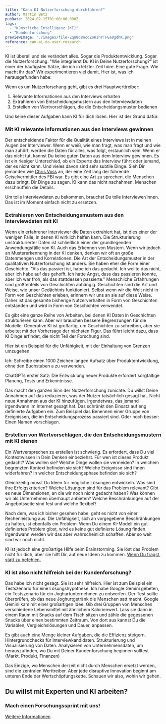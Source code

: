 ```yaml
---
title: "Kann KI Nutzerforschung durchführen?"
author: Martin Betz
pubDate: 2024-02-15T01:00:00.000Z
tags:
  - "Künstliche Intelligenz (KI)"
  - "Kundenforschung"
previewImage: "./images/file-Zqn8d8ncdZoHIhYTFGa0gdhK.png"
reference: can-ai-do-user-research
---
```


KI ist überall und sie verändert alles. Sogar die Produktentwicklung. Sogar die Nutzerforschung. "Wie integrierst Du KI in Deine Nutzerforschung?" ist einer der häufigsten Sätze, die ich in letzter Zeit höre. Eine gute Frage. Wie macht ihr das? Wir experimentieren viel damit. Hier ist, was ich herausgefunden habe:

Wenn es um Nutzerforschung geht, gibt es drei Hauptwerttreiber:

1. Relevante Informationen aus den Interviews erhalten
2. Extrahieren von Entscheidungsmustern aus den Interviewdaten
3. Erstellen von Wertvorschlägen, die die Entscheidungsmuster bedienen

Und keine dieser Aufgaben kann KI für dich lösen. Hier ist der Grund dafür:

### Mit KI relevante Informationen aus den Interviews gewinnen

Der entscheidende Faktor für die Qualität eines Interviews ist in meinen Augen der Interviewer. Wenn er weiß, wie man fragt, was man fragt und wie man zuhört, werden die Daten für alles, was folgt, erstaunlich sein. Wenn er das nicht tut, kannst Du keine guten Daten aus dem Interview gewinnen. Es ist ein riesiger Unterschied, ob ein Experte das Interview führt oder jemand, der es nicht kann. Und vieles davon sind sehr subtile Dinge. Sieh Dir jemanden wie [Chris Voss](https://youtu.be/q8CHXefn7B4?si=GJEv4ZA8p1eWHXrn) an, der eine Zeit lang der führende Geiselvermittler des FBI war. Es gibt eine Art zu sprechen, die Menschen dazu bringt, Dir Dinge zu sagen. KI kann das nicht nachahmen. Menschen erschnüffeln die Details.

Um tolle Interviewdaten zu bekommen, brauchst Du tolle Interviewer/innen. Das ist im Moment einfach nicht zu ersetzen.

### Extrahieren von Entscheidungsmustern aus den Interviewdaten mit KI

Wenn ein erfahrener Interviewer die Daten extrahiert hat, ist dies einer der wenigen Fälle, in denen KI wirklich helfen kann. Die Strukturierung unstrukturierter Daten ist schließlich einer der grundlegenden Anwendungsfälle von KI. Auch das Erkennen von Mustern. Wenn wir jedoch an Mustererkennung in der KI denken, denken wir oft an große Datenmengen und Korrelationen. Die Art der Entscheidungsmuster in der qualitativen Nutzerforschung ist anders. Sie haben eher die Form einer Geschichte. "Als das passiert ist, habe ich das gedacht. Ich wollte das nicht, aber ich habe auf das gehofft. Ich hatte Angst, dass das passieren könnte, aber ich war froh, als das stattdessen passierte." Menschliche Erfahrungen sind größtenteils von Geschichten abhängig. Geschichten sind die Art und Weise, wie unser Gedächtnis funktioniert. Selbst wenn wir die Welt nicht in Form von Geschichten erleben, erinnern wir uns an sie auf diese Weise. Daher ist das gesamte bisherige Nutzerverhalten in Form von Geschichten entstanden und wird in Form von Geschichten verwendet.

Es gibt eine ganze Reihe von Arbeiten, bei denen KI Daten in Geschichten strukturieren kann. Aber wir brauchen bessere Begrenzungen für die Modelle. Generative KI ist großartig, um Geschichten zu schreiben, aber sie arbeitet mit der Vorhersage der nächsten Figur. Das führt leicht dazu, dass KI Dinge erfindet, die nicht Teil der Forschung sind.

Hier ist ein Beispiel für die Unfähigkeit, mit der Einhaltung von Grenzen umzugehen.

Ich: Schreibe einen 1000 Zeichen langen Aufsatz über Produktentwicklung, ohne den Buchstaben a zu verwenden.

ChatGPTs erster Satz: Die Entwicklung neuer Produkte erfordert sorgfältige Planung, Tests und Erkenntnisse.

Das macht den ganzen Sinn der Nutzerforschung zunichte. Du willst Deine Annahmen auf das reduzieren, was der Nutzer tatsächlich gesagt hat. Nicht neue Annahmen aus der KI hinzufügen. Irgendetwas, das jemand irgendwann im Internet gesagt hat. Das schränkt den Einsatz auf eng definierte Aufgaben ein. Zum Beispiel das Benennen einer Gruppe von Ereignissen, die im Entscheidungsprozess passiert sind. Oder noch besser: Einen Namen vorschlagen.

### Erstellen von Wertvorschlägen, die den Entscheidungsmustern mit KI dienen

Ein Wertversprechen zu erstellen ist schwierig. Es erfordert, dass Du viel Kontextwissen in Dein Denken einbeziehst. Für wen ist dieses Produkt gedacht? Was wollen sie? Welche Dinge wollen sie vermeiden? In welchem begrenzten Kontext befinden sie sich? Welche Ereignisse sind ihnen widerfahren? In welcher Entscheidungsphase befinden sie sich?

Gleichzeitig musst Du Ideen für mögliche Lösungen entwickeln. Was sind ihre Erfolgskriterien? Welche Lösungen sind für das Problem relevant? Gibt es neue Dimensionen, an die wir noch nicht gedacht haben? Was können wir als Unternehmen überhaupt anbieten? Welche Beschränkungen auf der Angebotsseite sind fest und welche flexibel?

Nach dem, was ich bisher gesehen habe, geht es nicht von einer Rechenleistung aus. Die Unfähigkeit, sich an vorgegebene Beschränkungen zu halten, ist ebenfalls ein Problem. Wenn Du einem KI-Modell ein gut definiertes Problem gibst, wird es keine gut definierte Lösung finden. Irgendwann werden wir das aber wahrscheinlich schaffen. Aber so weit sind wir noch nicht.

KI ist jedoch eine großartige Hilfe beim Brainstorming. Sie löst das Problem nicht für dich, aber sie hilft Dir, auf neue Ideen zu kommen. [Wenn Du fragst, statt zu befehlen.](/de/blog/questioning-artificial-intelligence/)

### KI ist also nicht hilfreich bei der Kundenforschung?

Das habe ich nicht gesagt. Sie ist sehr hilfreich. Hier ist zum Beispiel ein Testszenario für eine Lösungshypothese. Ich habe Google Gemini gebeten, ein Testszenario für ein Joghurtunternehmen zu entwerfen. Der Test sollte überprüfen, ob das neue Joghurtgetränk die Menschen satt macht. Google Gemini kam mit einer großartigen Idee. Gib drei Gruppen von Menschen verschiedene Lebensmittel mit ähnlichem Kalorienwert. Lass sie dann in einem Raum mit Snacks auf dem Tisch sitzen und zähle die gegessenen Snacks über einen bestimmten Zeitraum. Von dort aus kannst Du die Variablen, Vergleichslösungen und Dauer, anpassen.

Es gibt auch eine Menge kleiner Aufgaben, die die Effizienz steigern. Hintergrundchecks für Interviewkandidaten. Strukturierung und Visualisierung von Daten. Analysieren von Unternehmensdaten, um herauszufinden, wo Du mit Deiner Kundenforschung beginnen solltest (Markt, Produkt, Finanzen)

Das Einzige, wo Menschen derzeit nicht durch Menschen ersetzt werden, sind die zentralen Werttreiber. Aber jede disruptive Innovation beginnt am unteren Ende der Wertschöpfungskette. Schauen wir also, wohin wir gehen.



## Du willst mit Experten und KI arbeiten?

### Mach einen Forschungssprint mit uns!

[Weitere Informationen](/services/jobs-to-be-done-agency/)
